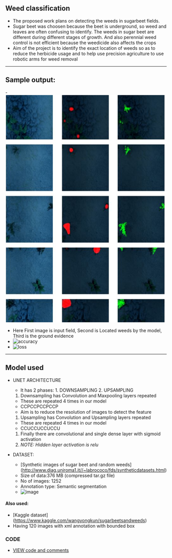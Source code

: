## Weed classification 
- The proposed work plans on detecting the weeds in sugarbeet fields. 
- Sugar beet was choosen because the beet is underground, so weed and leaves are often confusing to identify. The weeds in sugar beet are different during different stages of growth. And also perennial weed control is not efficient because the weedicide also affects the crops
- Aim of the project is to identify the exact location of weeds so as to reduce the herbicide usage and to help use precision agriculture to use robotic arms for weed removal

---
## Sample output:
-![image](https://github.com/SwethaMagesh/Weed_classification_ML/blob/main/NOTES/ss.JPG)

- Here First image is input field, Second is Located weeds by the model, Third is the ground evidence
- ![accuracy](https://user-images.githubusercontent.com/43994542/111944893-a6d16880-8afe-11eb-9da7-a5583c222a96.JPG)
- ![loss](https://user-images.githubusercontent.com/43994542/111944897-a933c280-8afe-11eb-986b-e11db9725dfa.JPG)

---
## Model used
- UNET ARCHITECTURE
  - It has 2 phases: 1. DOWNSAMPLING 2. UPSAMPLING
  1. Downsampling has Convolution and Maxpooling layers repeated
    - These are repeated 4 times in our model
    - CCPCCPCCPCCP
    - Aim is to reduce the resolution of images to detect the feature
  1. Upsampling has Convolution and Upsampling layers repeated
    - These are repeated 4 times in our model
    - CCUCCUCCUCCU
  1. Finally there are convolutional and single dense layer with sigmoid activation 
  1. *NOTE: Hidden layer activation is relu*


- DATASET:
  - [Synthetic images of sugar beet and random weeds] (http://www.diag.uniroma1.it//~labrococo/fds/syntheticdatasets.html)
  - Size of data:376 MB (compressed tar.gz file)
  - No of images: 1252
  - Annotation type: Semantic segmentation
  - ![image](https://user-images.githubusercontent.com/43994542/111937543-f6f3ff00-8aed-11eb-9478-7309191a5a49.png)
#### Also used:
- [Kaggle dataset] (https://www.kaggle.com/wangyongkun/sugarbeetsandweeds)
- Having 120 images with xml annotation with bounded box

### CODE
- [VIEW code and comments](https://github.com/SwethaMagesh/Weed_classification_ML/blob/main/ModelUNET.ipynb)

